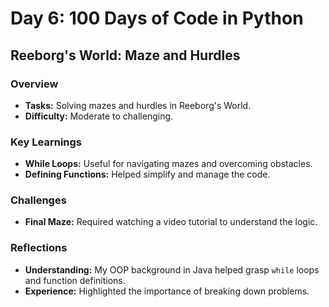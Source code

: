 # Day 6: 100 Days of Code in Python

## Reeborg's World: Maze and Hurdles

### Overview

- **Tasks:** Solving mazes and hurdles in Reeborg's World.
- **Difficulty:** Moderate to challenging.

### Key Learnings

- **While Loops:** Useful for navigating mazes and overcoming obstacles.
- **Defining Functions:** Helped simplify and manage the code.

### Challenges

- **Final Maze:** Required watching a video tutorial to understand the logic.

### Reflections

- **Understanding:** My OOP background in Java helped grasp `while` loops and function definitions.
- **Experience:** Highlighted the importance of breaking down problems.
